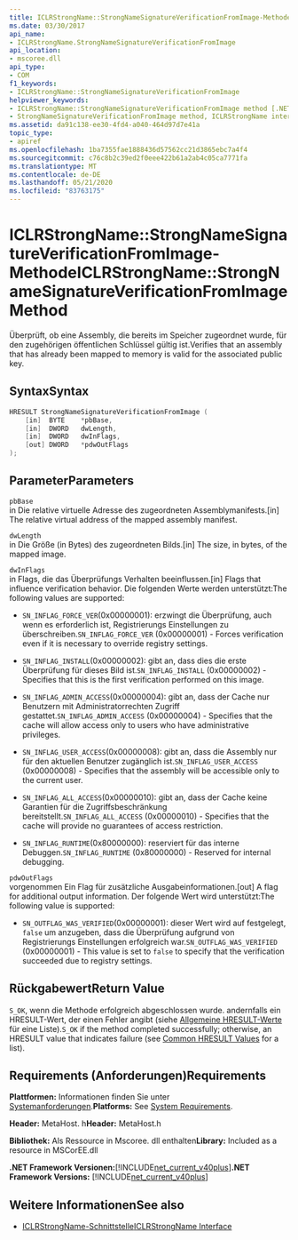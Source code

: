 ```yaml
---
title: ICLRStrongName::StrongNameSignatureVerificationFromImage-Methode
ms.date: 03/30/2017
api_name:
- ICLRStrongName.StrongNameSignatureVerificationFromImage
api_location:
- mscoree.dll
api_type:
- COM
f1_keywords:
- ICLRStrongName::StrongNameSignatureVerificationFromImage
helpviewer_keywords:
- ICLRStrongName::StrongNameSignatureVerificationFromImage method [.NET Framework hosting]
- StrongNameSignatureVerificationFromImage method, ICLRStrongName interface [.NET Framework hosting]
ms.assetid: da91c138-ee30-4fd4-a040-464d97d7e41a
topic_type:
- apiref
ms.openlocfilehash: 1ba7355fae1888436d57562cc21d3865ebc7a4f4
ms.sourcegitcommit: c76c8b2c39ed2f0eee422b61a2ab4c05ca7771fa
ms.translationtype: MT
ms.contentlocale: de-DE
ms.lasthandoff: 05/21/2020
ms.locfileid: "83763175"
---
```

# <a name="iclrstrongnamestrongnamesignatureverificationfromimage-method"></a><span data-ttu-id="ebb11-102">ICLRStrongName::StrongNameSignatureVerificationFromImage-Methode</span><span class="sxs-lookup"><span data-stu-id="ebb11-102">ICLRStrongName::StrongNameSignatureVerificationFromImage Method</span></span>
<span data-ttu-id="ebb11-103">Überprüft, ob eine Assembly, die bereits im Speicher zugeordnet wurde, für den zugehörigen öffentlichen Schlüssel gültig ist.</span><span class="sxs-lookup"><span data-stu-id="ebb11-103">Verifies that an assembly that has already been mapped to memory is valid for the associated public key.</span></span>  
  
## <a name="syntax"></a><span data-ttu-id="ebb11-104">Syntax</span><span class="sxs-lookup"><span data-stu-id="ebb11-104">Syntax</span></span>  
  
```cpp  
HRESULT StrongNameSignatureVerificationFromImage (  
    [in]  BYTE    *pbBase,  
    [in]  DWORD   dwLength,  
    [in]  DWORD   dwInFlags,  
    [out] DWORD   *pdwOutFlags  
);  
```  
  
## <a name="parameters"></a><span data-ttu-id="ebb11-105">Parameter</span><span class="sxs-lookup"><span data-stu-id="ebb11-105">Parameters</span></span>  
 `pbBase`  
 <span data-ttu-id="ebb11-106">in Die relative virtuelle Adresse des zugeordneten Assemblymanifests.</span><span class="sxs-lookup"><span data-stu-id="ebb11-106">[in] The relative virtual address of the mapped assembly manifest.</span></span>  
  
 `dwLength`  
 <span data-ttu-id="ebb11-107">in Die Größe (in Bytes) des zugeordneten Bilds.</span><span class="sxs-lookup"><span data-stu-id="ebb11-107">[in] The size, in bytes, of the mapped image.</span></span>  
  
 `dwInFlags`  
 <span data-ttu-id="ebb11-108">in Flags, die das Überprüfungs Verhalten beeinflussen.</span><span class="sxs-lookup"><span data-stu-id="ebb11-108">[in] Flags that influence verification behavior.</span></span> <span data-ttu-id="ebb11-109">Die folgenden Werte werden unterstützt:</span><span class="sxs-lookup"><span data-stu-id="ebb11-109">The following values are supported:</span></span>  
  
- <span data-ttu-id="ebb11-110">`SN_INFLAG_FORCE_VER`(0x00000001): erzwingt die Überprüfung, auch wenn es erforderlich ist, Registrierungs Einstellungen zu überschreiben.</span><span class="sxs-lookup"><span data-stu-id="ebb11-110">`SN_INFLAG_FORCE_VER` (0x00000001) - Forces verification even if it is necessary to override registry settings.</span></span>  
  
- <span data-ttu-id="ebb11-111">`SN_INFLAG_INSTALL`(0x00000002): gibt an, dass dies die erste Überprüfung für dieses Bild ist.</span><span class="sxs-lookup"><span data-stu-id="ebb11-111">`SN_INFLAG_INSTALL` (0x00000002) - Specifies that this is the first verification performed on this image.</span></span>  
  
- <span data-ttu-id="ebb11-112">`SN_INFLAG_ADMIN_ACCESS`(0x00000004): gibt an, dass der Cache nur Benutzern mit Administratorrechten Zugriff gestattet.</span><span class="sxs-lookup"><span data-stu-id="ebb11-112">`SN_INFLAG_ADMIN_ACCESS` (0x00000004) - Specifies that the cache will allow access only to users who have administrative privileges.</span></span>  
  
- <span data-ttu-id="ebb11-113">`SN_INFLAG_USER_ACCESS`(0x00000008): gibt an, dass die Assembly nur für den aktuellen Benutzer zugänglich ist.</span><span class="sxs-lookup"><span data-stu-id="ebb11-113">`SN_INFLAG_USER_ACCESS` (0x00000008) - Specifies that the assembly will be accessible only to the current user.</span></span>  
  
- <span data-ttu-id="ebb11-114">`SN_INFLAG_ALL_ACCESS`(0x00000010): gibt an, dass der Cache keine Garantien für die Zugriffsbeschränkung bereitstellt.</span><span class="sxs-lookup"><span data-stu-id="ebb11-114">`SN_INFLAG_ALL_ACCESS` (0x00000010) - Specifies that the cache will provide no guarantees of access restriction.</span></span>  
  
- <span data-ttu-id="ebb11-115">`SN_INFLAG_RUNTIME`(0x80000000): reserviert für das interne Debuggen.</span><span class="sxs-lookup"><span data-stu-id="ebb11-115">`SN_INFLAG_RUNTIME` (0x80000000) - Reserved for internal debugging.</span></span>  
  
 `pdwOutFlags`  
 <span data-ttu-id="ebb11-116">vorgenommen Ein Flag für zusätzliche Ausgabeinformationen.</span><span class="sxs-lookup"><span data-stu-id="ebb11-116">[out] A flag for additional output information.</span></span> <span data-ttu-id="ebb11-117">Der folgende Wert wird unterstützt:</span><span class="sxs-lookup"><span data-stu-id="ebb11-117">The following value is supported:</span></span>  
  
- <span data-ttu-id="ebb11-118">`SN_OUTFLAG_WAS_VERIFIED`(0x00000001): dieser Wert wird auf festgelegt, `false` um anzugeben, dass die Überprüfung aufgrund von Registrierungs Einstellungen erfolgreich war.</span><span class="sxs-lookup"><span data-stu-id="ebb11-118">`SN_OUTFLAG_WAS_VERIFIED` (0x00000001) - This value is set to `false` to specify that the verification succeeded due to registry settings.</span></span>  
  
## <a name="return-value"></a><span data-ttu-id="ebb11-119">Rückgabewert</span><span class="sxs-lookup"><span data-stu-id="ebb11-119">Return Value</span></span>  
 <span data-ttu-id="ebb11-120">`S_OK`, wenn die Methode erfolgreich abgeschlossen wurde. andernfalls ein HRESULT-Wert, der einen Fehler angibt (siehe [Allgemeine HRESULT-Werte](/windows/win32/seccrypto/common-hresult-values) für eine Liste).</span><span class="sxs-lookup"><span data-stu-id="ebb11-120">`S_OK` if the method completed successfully; otherwise, an HRESULT value that indicates failure (see [Common HRESULT Values](/windows/win32/seccrypto/common-hresult-values) for a list).</span></span>  
  
## <a name="requirements"></a><span data-ttu-id="ebb11-121">Requirements (Anforderungen)</span><span class="sxs-lookup"><span data-stu-id="ebb11-121">Requirements</span></span>  
 <span data-ttu-id="ebb11-122">**Plattformen:** Informationen finden Sie unter [Systemanforderungen](../../get-started/system-requirements.md).</span><span class="sxs-lookup"><span data-stu-id="ebb11-122">**Platforms:** See [System Requirements](../../get-started/system-requirements.md).</span></span>  
  
 <span data-ttu-id="ebb11-123">**Header:** MetaHost. h</span><span class="sxs-lookup"><span data-stu-id="ebb11-123">**Header:** MetaHost.h</span></span>  
  
 <span data-ttu-id="ebb11-124">**Bibliothek:** Als Ressource in Mscoree. dll enthalten</span><span class="sxs-lookup"><span data-stu-id="ebb11-124">**Library:** Included as a resource in MSCorEE.dll</span></span>  
  
 <span data-ttu-id="ebb11-125">**.NET Framework Versionen:**[!INCLUDE[net_current_v40plus](../../../../includes/net-current-v40plus-md.md)]</span><span class="sxs-lookup"><span data-stu-id="ebb11-125">**.NET Framework Versions:** [!INCLUDE[net_current_v40plus](../../../../includes/net-current-v40plus-md.md)]</span></span>  
  
## <a name="see-also"></a><span data-ttu-id="ebb11-126">Weitere Informationen</span><span class="sxs-lookup"><span data-stu-id="ebb11-126">See also</span></span>

- [<span data-ttu-id="ebb11-127">ICLRStrongName-Schnittstelle</span><span class="sxs-lookup"><span data-stu-id="ebb11-127">ICLRStrongName Interface</span></span>](iclrstrongname-interface.md)
